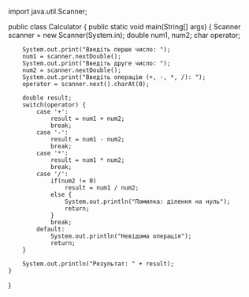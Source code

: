 import java.util.Scanner;

public class Calculator {
    public static void main(String[] args) {
        Scanner scanner = new Scanner(System.in);
        double num1, num2;
        char operator;
        
        System.out.print("Введіть перше число: ");
        num1 = scanner.nextDouble();
        System.out.print("Введіть друге число: ");
        num2 = scanner.nextDouble();
        System.out.print("Введіть операцію (+, -, *, /): ");
        operator = scanner.next().charAt(0);
        
        double result;
        switch(operator) {
            case '+':
                result = num1 + num2;
                break;
            case '-':
                result = num1 - num2;
                break;
            case '*':
                result = num1 * num2;
                break;
            case '/':
                if(num2 != 0)
                    result = num1 / num2;
                else {
                    System.out.println("Помилка: ділення на нуль");
                    return;
                }
                break;
            default:
                System.out.println("Невідома операція");
                return;
        }
        
        System.out.println("Результат: " + result);
    }
}



